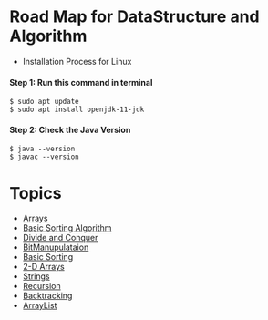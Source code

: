# Road Map for DataStructure and Algorithm

* Installation Process for Linux

#### Step 1: Run this command in terminal
```
$ sudo apt update
$ sudo apt install openjdk-11-jdk
```

#### Step 2: Check the Java Version
```
$ java --version
$ javac --version
```
#

# Topics

 
* [Arrays](https://github.com/Anjeelchaudhary/JavaCode/tree/master/13.Arrays)
* [Basic Sorting Algorithm](https://github.com/Anjeelchaudhary/JavaCode/tree/master/14.Basic%20sorting%20Algorithm)
* [Divide and Conquer](https://github.com/Anjeelchaudhary/JavaCode/tree/master/20.Divide%20and%20Conquer)
* [BitManupulataion](https://github.com/Anjeelchaudhary/JavaCode/tree/master/17.BItManupulataion)
* [Basic Sorting](https://github.com/Anjeelchaudhary/JavaCode/tree/master/14.Basic%20sorting%20Algorithm)
* [2-D Arrays](https://github.com/Anjeelchaudhary/JavaCode/tree/master/15.2-D%20Arrays)
* [Strings](https://github.com/Anjeelchaudhary/JavaCode/tree/master/16.String)
* [Recursion](https://github.com/Anjeelchaudhary/JavaCode/tree/master/19.Recursion)
* [Backtracking](https://github.com/Anjeelchaudhary/JavaCode/tree/master/22.Backtracking)
* [ArrayList](https://github.com/Anjeelchaudhary/JavaCode/tree/master/23.ArrayList)